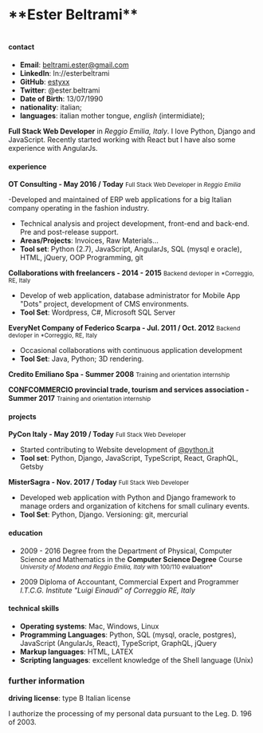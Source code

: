 
<h1>**Ester Beltrami**<h1>

#### **contact**
- **Email**: beltrami.ester@gmail.com
- **LinkedIn**: ln://esterbeltrami
- **GitHub**: [estyxx](https://github.com/estyxx) 
- **Twitter**: @ester.beltrami
- **Date of Birth**: 13/07/1990
- **nationality**: italian; 
- **languages**: italian mother tongue, *english* (intermidiate);

**Full Stack Web Developer** in *Reggio Emilia, Italy*. I love Python, Django and JavaScript. Recently started working with React but I have also some experience with AngularJs.


#### **experience**


**OT Consulting - May 2016 / Today**
<small>Full Stack Web Developer in *Reggio Emilia*</small>

-Developed and maintained of ERP web applications for a big Italian company operating in the fashion industry. 
- Technical analysis and project development, front-end and back-end. Pre and post-release support.
- **Areas/Projects**: Invoices, Raw Materials...
- **Tool set**: Python (2.7), JavaScript, AngularJs, SQL (mysql e oracle), HTML, jQuery, OOP Programming, git


**Collaborations with freelancers - 2014 - 2015**
<small>Backend devloper in *Correggio, RE, Italy</small>

- Develop of web application, database administrator for Mobile App "Dots" project, development of CMS environments.
- **Tool Set**: Wordpress, C#, Microsoft SQL Server


**EveryNet Company of Federico Scarpa - Jul. 2011 / Oct. 2012**
<small>Backend devloper in *Correggio, RE, Italy</small>

- Occasional collaborations with continuous application development
- **Tool Set**: Java, Python; 3D rendering.


**Credito Emiliano Spa - Summer 2008**
<small>Training and orientation internship</small>


**CONFCOMMERCIO provincial trade, tourism and services association - Summer 2017**
<small>Training and orientation internship</small>



#### **projects**

**PyCon Italy - May 2019 / Today**
<small>Full Stack Web Developer</small>

- Started contributing to Website development of [@python.it](https://twitter.com/pyconit)
- **Tool set**: Python, Django, JavaScript, TypeScript, React, GraphQL, Getsby 


**MisterSagra - Nov. 2017 / Today**
<small>Full Stack Web Developer</small>

- Developed web application with Python and Django framework to manage orders and organization of kitchens for small culinary events.
- **Tool Set**: Python, Django. Versioning: git, mercurial


#### **education**
- 2009 - 2016 Degree from the Department of Physical, Computer Science and Mathematics in the **Computer Science Degree** Course
<small>*University of Modena and Reggio Emilia, Italy*
with 100/110 evaluation*</small>

- 2009 Diploma of Accountant, Commercial Expert and Programmer
<smal>*I.T.C.G. Institute "Luigi Einaudi" of Correggio RE, Italy*</small>


#### **technical skills**
- **Operating systems**: Mac, Windows, Linux
- **Programming Languages**: Python, SQL (mysql, oracle, postgres), JavaScript (AngularJs, React), TypeScript, GraphQL, jQuery
- **Markup languages**: HTML, LATEX
- **Scripting languages**: excellent knowledge of the Shell language (Unix)

### **further information**
**driving license**: type B Italian license

I authorize the processing of my personal data pursuant to the Leg. D. 196 of 2003.